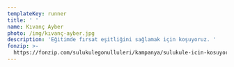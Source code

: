 ```yaml
---
templateKey: runner
title: ' '
name: Kıvanç Ayber
photo: /img/kıvanç-ayber.jpg
description: 'Eğitimde fırsat eşitliğini sağlamak için koşuyoruz. '
fonzip: >-
  https://fonzip.com/sulukulegonulluleri/kampanya/sulukule-icin-kosuyorum--okulu-terki-onluyorum--6
---
```


